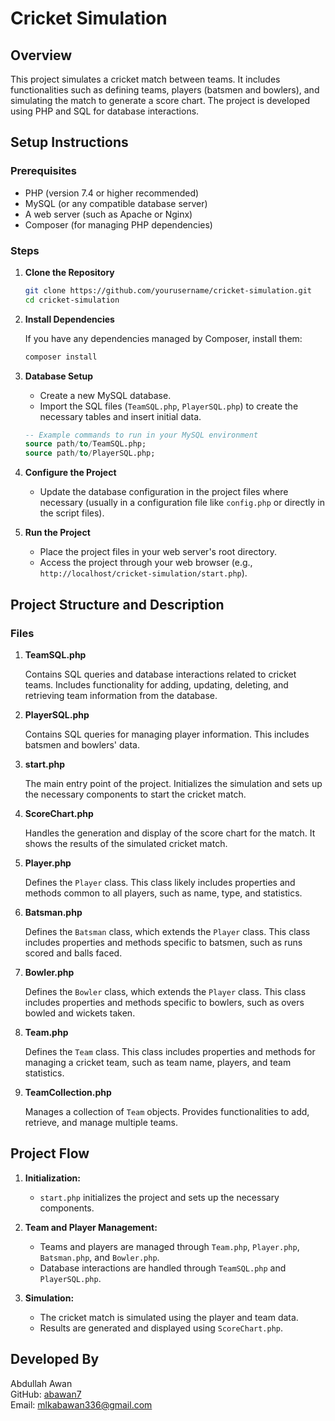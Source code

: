 
# Cricket Simulation

## Overview

This project simulates a cricket match between teams. It includes functionalities such as defining teams, players (batsmen and bowlers), and simulating the match to generate a score chart. The project is developed using PHP and SQL for database interactions.

## Setup Instructions

### Prerequisites

- PHP (version 7.4 or higher recommended)
- MySQL (or any compatible database server)
- A web server (such as Apache or Nginx)
- Composer (for managing PHP dependencies)

### Steps

1. **Clone the Repository**

   ```bash
   git clone https://github.com/yourusername/cricket-simulation.git
   cd cricket-simulation
   ```

2. **Install Dependencies**

   If you have any dependencies managed by Composer, install them:

   ```bash
   composer install
   ```

3. **Database Setup**

   - Create a new MySQL database.
   - Import the SQL files (`TeamSQL.php`, `PlayerSQL.php`) to create the necessary tables and insert initial data.

   ```sql
   -- Example commands to run in your MySQL environment
   source path/to/TeamSQL.php;
   source path/to/PlayerSQL.php;
   ```

4. **Configure the Project**

   - Update the database configuration in the project files where necessary (usually in a configuration file like `config.php` or directly in the script files).

5. **Run the Project**

   - Place the project files in your web server's root directory.
   - Access the project through your web browser (e.g., `http://localhost/cricket-simulation/start.php`).

## Project Structure and Description

### Files

1. **TeamSQL.php**
   
   Contains SQL queries and database interactions related to cricket teams. Includes functionality for adding, updating, deleting, and retrieving team information from the database.

2. **PlayerSQL.php**

   Contains SQL queries for managing player information. This includes batsmen and bowlers' data.

3. **start.php**

   The main entry point of the project. Initializes the simulation and sets up the necessary components to start the cricket match.

4. **ScoreChart.php**

   Handles the generation and display of the score chart for the match. It shows the results of the simulated cricket match.

5. **Player.php**

   Defines the `Player` class. This class likely includes properties and methods common to all players, such as name, type, and statistics.

6. **Batsman.php**

   Defines the `Batsman` class, which extends the `Player` class. This class includes properties and methods specific to batsmen, such as runs scored and balls faced.

7. **Bowler.php**

   Defines the `Bowler` class, which extends the `Player` class. This class includes properties and methods specific to bowlers, such as overs bowled and wickets taken.

8. **Team.php**

   Defines the `Team` class. This class includes properties and methods for managing a cricket team, such as team name, players, and team statistics.

9. **TeamCollection.php**

   Manages a collection of `Team` objects. Provides functionalities to add, retrieve, and manage multiple teams.

## Project Flow

1. **Initialization:**
   - `start.php` initializes the project and sets up the necessary components.
   
2. **Team and Player Management:**
   - Teams and players are managed through `Team.php`, `Player.php`, `Batsman.php`, and `Bowler.php`.
   - Database interactions are handled through `TeamSQL.php` and `PlayerSQL.php`.

3. **Simulation:**
   - The cricket match is simulated using the player and team data.
   - Results are generated and displayed using `ScoreChart.php`.

## Developed By

Abdullah Awan  
GitHub: [abawan7](https://github.com/abawan7)  
Email: [mlkabawan336@gmail.com](mailto:mlkabawan336@gmail.com)

